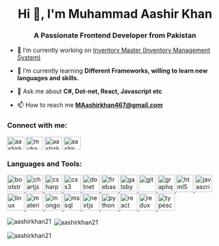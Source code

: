 <h1 align="center">Hi 👋, I'm Muhammad Aashir Khan</h1>
<h3 align="center">A Passionate Frontend Developer from Pakistan</h3>

- 🔭 I’m currently working on [Inventory Master (Inventory Management System)](https://github.com/AashirKhan21/InventoryMaster)

- 🌱 I’m currently learning **Different Frameworks, willing to learn new languages and skills.**

- 💬 Ask me about **C#, Dot-net, React, Javascript etc**

- 📫 How to reach me **MAashirkhan467@gmail.com**

<h3 align="left">Connect with me:</h3>
<p align="left">
<a href="https://dev.to/aashirkhan21" target="blank"><img align="center" src="https://cdn.jsdelivr.net/npm/simple-icons@3.0.1/icons/dev-dot-to.svg" alt="aashirkhan21" height="30" width="40" /></a>
<a href="https://linkedin.com/in/muhammadaashir" target="blank"><img align="center" src="https://cdn.jsdelivr.net/npm/simple-icons@3.0.1/icons/linkedin.svg" alt="muhammadaashir" height="30" width="40" /></a>
<a href="https://fb.com/aashirkhan21" target="blank"><img align="center" src="https://cdn.jsdelivr.net/npm/simple-icons@3.0.1/icons/facebook.svg" alt="aashirkhan21" height="30" width="40" /></a>
<a href="https://instagram.com/aashir._.khan21" target="blank"><img align="center" src="https://cdn.jsdelivr.net/npm/simple-icons@3.0.1/icons/instagram.svg" alt="aashir._.khan21" height="30" width="40" /></a>
</p>

<h3 align="left">Languages and Tools:</h3>
<p align="left"> <a href="https://getbootstrap.com" target="_blank"> <img src="https://devicons.github.io/devicon/devicon.git/icons/bootstrap/bootstrap-plain.svg" alt="bootstrap" width="40" height="40"/> </a> <a href="https://www.chartjs.org" target="_blank"> <img src="https://www.chartjs.org/media/logo-title.svg" alt="chartjs" width="40" height="40"/> </a> <a href="https://www.w3schools.com/cs/" target="_blank"> <img src="https://devicons.github.io/devicon/devicon.git/icons/csharp/csharp-original.svg" alt="csharp" width="40" height="40"/> </a> <a href="https://www.w3schools.com/css/" target="_blank"> <img src="https://devicons.github.io/devicon/devicon.git/icons/css3/css3-original-wordmark.svg" alt="css3" width="40" height="40"/> </a> <a href="https://dotnet.microsoft.com/" target="_blank"> <img src="https://devicons.github.io/devicon/devicon.git/icons/dot-net/dot-net-original-wordmark.svg" alt="dotnet" width="40" height="40"/> </a> <a href="https://firebase.google.com/" target="_blank"> <img src="https://www.vectorlogo.zone/logos/firebase/firebase-icon.svg" alt="firebase" width="40" height="40"/> </a> <a href="https://www.gatsbyjs.com/" target="_blank"> <img src="https://www.vectorlogo.zone/logos/gatsbyjs/gatsbyjs-icon.svg" alt="gatsby" width="40" height="40"/> </a> <a href="https://git-scm.com/" target="_blank"> <img src="https://www.vectorlogo.zone/logos/git-scm/git-scm-icon.svg" alt="git" width="40" height="40"/> </a> <a href="https://graphql.org" target="_blank"> <img src="https://www.vectorlogo.zone/logos/graphql/graphql-icon.svg" alt="graphql" width="40" height="40"/> </a> <a href="https://www.w3.org/html/" target="_blank"> <img src="https://devicons.github.io/devicon/devicon.git/icons/html5/html5-original-wordmark.svg" alt="html5" width="40" height="40"/> </a> <a href="https://developer.mozilla.org/en-US/docs/Web/JavaScript" target="_blank"> <img src="https://devicons.github.io/devicon/devicon.git/icons/javascript/javascript-original.svg" alt="javascript" width="40" height="40"/> </a> <a href="https://www.linux.org/" target="_blank"> <img src="https://devicons.github.io/devicon/devicon.git/icons/linux/linux-original.svg" alt="linux" width="40" height="40"/> </a> <a href="https://materializecss.com/" target="_blank"> <img src="https://raw.githubusercontent.com/prplx/svg-logos/5585531d45d294869c4eaab4d7cf2e9c167710a9/svg/materialize.svg" alt="materialize" width="40" height="40"/> </a> <a href="https://www.mongodb.com/" target="_blank"> <img src="https://devicons.github.io/devicon/devicon.git/icons/mongodb/mongodb-original-wordmark.svg" alt="mongodb" width="40" height="40"/> </a> <a href="https://www.microsoft.com/en-us/sql-server" target="_blank"> <img src="https://cdn.worldvectorlogo.com/logos/microsoft-sql-server.svg" alt="mssql" width="40" height="40"/> </a> <a href="https://nextjs.org/" target="_blank"> <img src="https://cdn.worldvectorlogo.com/logos/nextjs-3.svg" alt="nextjs" width="40" height="40"/> </a> <a href="https://www.python.org" target="_blank"> <img src="https://devicons.github.io/devicon/devicon.git/icons/python/python-original.svg" alt="python" width="40" height="40"/> </a> <a href="https://reactjs.org/" target="_blank"> <img src="https://devicons.github.io/devicon/devicon.git/icons/react/react-original-wordmark.svg" alt="react" width="40" height="40"/> </a> <a href="https://redux.js.org" target="_blank"> <img src="https://devicons.github.io/devicon/devicon.git/icons/redux/redux-original.svg" alt="redux" width="40" height="40"/> </a> <a href="https://www.typescriptlang.org/" target="_blank"> <img src="https://devicons.github.io/devicon/devicon.git/icons/typescript/typescript-original.svg" alt="typescript" width="40" height="40"/> </a> </p>

<p><img align="left" src="https://github-readme-stats.vercel.app/api/top-langs?username=aashirkhan21&show_icons=true&locale=en&layout=compact" alt="aashirkhan21" /></p>

<p>&nbsp;<img align="center" src="https://github-readme-stats.vercel.app/api?username=aashirkhan21&show_icons=true&locale=en" alt="aashirkhan21" /></p>

<p><img align="center" src="https://github-readme-streak-stats.herokuapp.com/?user=aashirkhan21&" alt="aashirkhan21" /></p>
